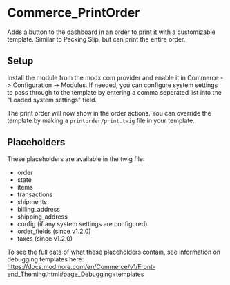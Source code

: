 # Commerce_PrintOrder

Adds a button to the dashboard in an order to print it with a customizable template. Similar to Packing Slip, but can print the entire order.

## Setup

Install the module from the modx.com provider and enable it in Commerce -> Configuration -> Modules. If needed, you can configure system settings to pass through to the template by entering a comma seperated list into the "Loaded system settings" field.

The print order will now show in the order actions. You can override the template by making a `printorder/print.twig` file in your template.

## Placeholders

These placeholders are available in the twig file:

- order
- state
- items
- transactions
- shipments
- billing_address
- shipping_address
- config (if any system settings are configured) 
- order_fields (since v1.2.0)
- taxes (since v1.2.0)

To see the full data of what these placeholders contain, see information on debugging templates here: https://docs.modmore.com/en/Commerce/v1/Front-end_Theming.html#page_Debugging+templates
